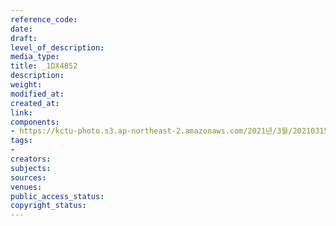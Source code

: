 ```yaml
---
reference_code: 
date: 
draft: 
level_of_description: 
media_type: 
title: _1DX4852
description: 
weight: 
modified_at: 
created_at: 
link: 
components:
- https://kctu-photo.s3.ap-northeast-2.amazonaws.com/2021년/3월/20210315_'거침없는+민주노총!+110만의+총파업'+2021년+민주노총+투쟁선포+기자회견/_1DX4852.jpg
tags:
- 
creators: 
subjects: 
sources: 
venues: 
public_access_status: 
copyright_status: 
---
```

